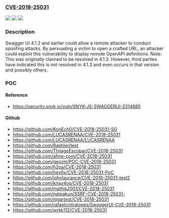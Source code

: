### [CVE-2018-25031](https://cve.mitre.org/cgi-bin/cvename.cgi?name=CVE-2018-25031)
![](https://img.shields.io/static/v1?label=Product&message=n%2Fa&color=blue)
![](https://img.shields.io/static/v1?label=Version&message=n%2Fa&color=blue)
![](https://img.shields.io/static/v1?label=Vulnerability&message=n%2Fa&color=brighgreen)

### Description

Swagger UI 4.1.2 and earlier could allow a remote attacker to conduct spoofing attacks. By persuading a victim to open a crafted URL, an attacker could exploit this vulnerability to display remote OpenAPI definitions. Note: This was originally claimed to be resolved in 4.1.3. However, third parties have indicated this is not resolved in 4.1.3 and even occurs in that version and possibly others.

### POC

#### Reference
- https://security.snyk.io/vuln/SNYK-JS-SWAGGERUI-2314885

#### Github
- https://github.com/KonEch0/CVE-2018-25031-SG
- https://github.com/LUCASRENAA/CVE-2018-25031
- https://github.com/LUCASRENAA/LUCASRENAA
- https://github.com/Raptiler/test
- https://github.com/ThiiagoEscobar/CVE-2018-25031
- https://github.com/afine-com/CVE-2018-25031
- https://github.com/geozin/POC-CVE-2018-25031
- https://github.com/h2oa/CVE-2018-25031
- https://github.com/hev0x/CVE-2018-25031-PoC
- https://github.com/johnlaurance/CVE-2018-25031-test2
- https://github.com/kriso4os/CVE-2018-25031
- https://github.com/mathis2001/CVE-2018-25031
- https://github.com/natpakun/SSRF-CVE-2018-25031-
- https://github.com/nigartest/CVE-2018-25031
- https://github.com/rafaelcintralopes/SwaggerUI-CVE-2018-25031
- https://github.com/wrkk112/CVE-2018-25031


